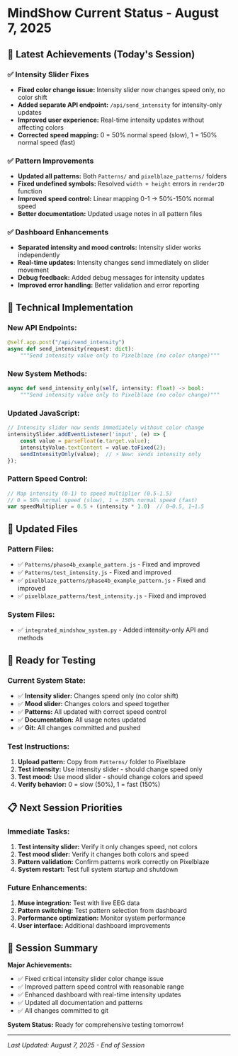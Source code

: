 # MindShow Current Status - August 7, 2025

## 🎯 **Latest Achievements (Today's Session)**

### ✅ **Intensity Slider Fixes**
- **Fixed color change issue:** Intensity slider now changes speed only, no color shift
- **Added separate API endpoint:** `/api/send_intensity` for intensity-only updates
- **Improved user experience:** Real-time intensity updates without affecting colors
- **Corrected speed mapping:** 0 = 50% normal speed (slow), 1 = 150% normal speed (fast)

### ✅ **Pattern Improvements**
- **Updated all patterns:** Both `Patterns/` and `pixelblaze_patterns/` folders
- **Fixed undefined symbols:** Resolved `width + height` errors in `render2D` function
- **Improved speed control:** Linear mapping 0-1 → 50%-150% normal speed
- **Better documentation:** Updated usage notes in all pattern files

### ✅ **Dashboard Enhancements**
- **Separated intensity and mood controls:** Intensity slider works independently
- **Real-time updates:** Intensity changes send immediately on slider movement
- **Debug feedback:** Added debug messages for intensity updates
- **Improved error handling:** Better validation and error reporting

## 🔧 **Technical Implementation**

### **New API Endpoints:**
```python
@self.app.post("/api/send_intensity")
async def send_intensity(request: dict):
    """Send intensity value only to Pixelblaze (no color change)"""
```

### **New System Methods:**
```python
async def send_intensity_only(self, intensity: float) -> bool:
    """Send intensity value only to Pixelblaze (no color change)"""
```

### **Updated JavaScript:**
```javascript
// Intensity slider now sends immediately without color change
intensitySlider.addEventListener('input', (e) => {
    const value = parseFloat(e.target.value);
    intensityValue.textContent = value.toFixed(2);
    sendIntensityOnly(value);  // ⚡ New: sends intensity only
});
```

### **Pattern Speed Control:**
```javascript
// Map intensity (0-1) to speed multiplier (0.5-1.5)
// 0 = 50% normal speed (slow), 1 = 150% normal speed (fast)
var speedMultiplier = 0.5 + (intensity * 1.0)  // 0→0.5, 1→1.5
```

## 📁 **Updated Files**

### **Pattern Files:**
- ✅ `Patterns/phase4b_example_pattern.js` - Fixed and improved
- ✅ `Patterns/test_intensity.js` - Fixed and improved
- ✅ `pixelblaze_patterns/phase4b_example_pattern.js` - Fixed and improved
- ✅ `pixelblaze_patterns/test_intensity.js` - Fixed and improved

### **System Files:**
- ✅ `integrated_mindshow_system.py` - Added intensity-only API and methods

## 🚀 **Ready for Testing**

### **Current System State:**
- ✅ **Intensity slider:** Changes speed only (no color shift)
- ✅ **Mood slider:** Changes colors and speed together
- ✅ **Patterns:** All updated with correct speed control
- ✅ **Documentation:** All usage notes updated
- ✅ **Git:** All changes committed and pushed

### **Test Instructions:**
1. **Upload pattern:** Copy from `Patterns/` folder to Pixelblaze
2. **Test intensity:** Use intensity slider - should change speed only
3. **Test mood:** Use mood slider - should change colors and speed
4. **Verify behavior:** 0 = slow (50%), 1 = fast (150%)

## 📋 **Next Session Priorities**

### **Immediate Tasks:**
1. **Test intensity slider:** Verify it only changes speed, not colors
2. **Test mood slider:** Verify it changes both colors and speed
3. **Pattern validation:** Confirm patterns work correctly on Pixelblaze
4. **System restart:** Test full system startup and shutdown

### **Future Enhancements:**
1. **Muse integration:** Test with live EEG data
2. **Pattern switching:** Test pattern selection from dashboard
3. **Performance optimization:** Monitor system performance
4. **User interface:** Additional dashboard improvements

## 🎉 **Session Summary**

**Major Achievements:**
- ✅ Fixed critical intensity slider color change issue
- ✅ Improved pattern speed control with reasonable range
- ✅ Enhanced dashboard with real-time intensity updates
- ✅ Updated all documentation and patterns
- ✅ All changes committed to git

**System Status:** Ready for comprehensive testing tomorrow!

---

*Last Updated: August 7, 2025 - End of Session* 
